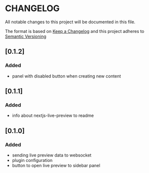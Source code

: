 # CHANGELOG

All notable changes to this project will be documented in this file.

The format is based on [Keep a Changelog](https://keepachangelog.com/en/1.0.0/)
and this project adheres to [Semantic Versioning](https://semver.org/spec/v2.0.0.html)

## [0.1.2]
### Added
* panel with disabled button when creating new content

## [0.1.1]
### Added
* info about nextjs-live-preview to readme

## [0.1.0]
### Added
* sending live preview data to websocket
* plugin configuration
* button to open live preview to sidebar panel
